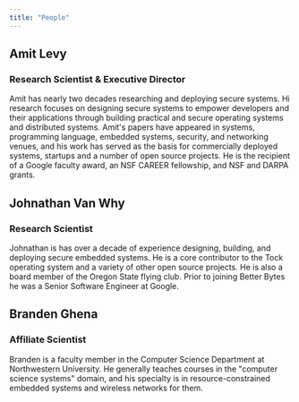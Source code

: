 ```yaml
---
title: "People"
---
```


## Amit Levy
### Research Scientist & Executive Director

Amit has nearly two decades researching and deploying secure
systems. Hi research focuses on designing secure systems to empower
developers and their applications through building practical and
secure operating systems and distributed systems. Amit's papers have
appeared in systems, programming language, embedded systems, security,
and networking venues, and his work has served as the basis for
commercially deployed systems, startups and a number of open source
projects. He is the recipient of a Google faculty award, an NSF CAREER
fellowship, and NSF and DARPA grants.

## Johnathan Van Why
### Research Scientist

Johnathan is has over a decade of experience designing, building, and
deploying secure embedded systems. He is a core contributor to the
Tock operating system and a variety of other open source projects. He
is also a board member of the Oregon State flying club. Prior to
joining Better Bytes he was a Senior Software Engineer at Google.

## Branden Ghena
### Affiliate Scientist

Branden is a faculty member in the Computer Science Department
at Northwestern University. He generally teaches courses in the
"computer science systems" domain, and his specialty is in
resource-constrained embedded systems and wireless networks for them.
